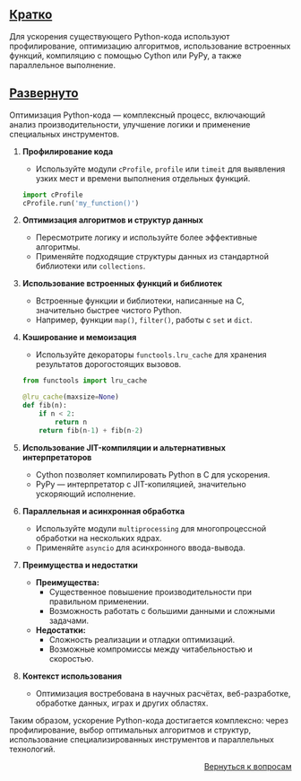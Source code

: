 ## <u>Кратко</u>

Для ускорения существующего Python-кода используют профилирование, оптимизацию алгоритмов, использование встроенных
функций, компиляцию с помощью Cython или PyPy, а также параллельное выполнение.

## <u>Развернуто</u>

Оптимизация Python-кода — комплексный процесс, включающий анализ производительности, улучшение логики и применение
специальных инструментов.

1. **Профилирование кода**
    - Используйте модули `cProfile`, `profile` или `timeit` для выявления узких мест и времени выполнения отдельных
      функций.
    ```python
    import cProfile
    cProfile.run('my_function()')
    ```

2. **Оптимизация алгоритмов и структур данных**
    - Пересмотрите логику и используйте более эффективные алгоритмы.
    - Применяйте подходящие структуры данных из стандартной библиотеки или `collections`.

3. **Использование встроенных функций и библиотек**
    - Встроенные функции и библиотеки, написанные на C, значительно быстрее чистого Python.
    - Например, функции `map()`, `filter()`, работы с `set` и `dict`.

4. **Кэширование и мемоизация**
    - Используйте декораторы `functools.lru_cache` для хранения результатов дорогостоящих вызовов.
    ```python
    from functools import lru_cache
 
    @lru_cache(maxsize=None)
    def fib(n):
        if n < 2:
            return n
        return fib(n-1) + fib(n-2)
    ```

5. **Использование JIT-компиляции и альтернативных интерпретаторов**
    - Cython позволяет компилировать Python в C для ускорения.
    - PyPy — интерпретатор с JIT-копиляцией, значительно ускоряющий исполнение.

6. **Параллельная и асинхронная обработка**
    - Используйте модули `multiprocessing` для многопроцессной обработки на нескольких ядрах.
    - Применяйте `asyncio` для асинхронного ввода-вывода.

7. **Преимущества и недостатки**
    - **Преимущества:**
        - Существенное повышение производительности при правильном применении.
        - Возможность работать с большими данными и сложными задачами.
    - **Недостатки:**
        - Сложность реализации и отладки оптимизаций.
        - Возможные компромиссы между читабельностью и скоростью.

8. **Контекст использования**
    - Оптимизация востребована в научных расчётах, веб-разработке, обработке данных, играх и других областях.

Таким образом, ускорение Python-кода достигается комплексно: через профилирование, выбор оптимальных алгоритмов и
структур, использование специализированных инструментов и параллельных технологий.

<div align="right">

[Вернуться к вопросам](../Вопросы.md)

</div>
